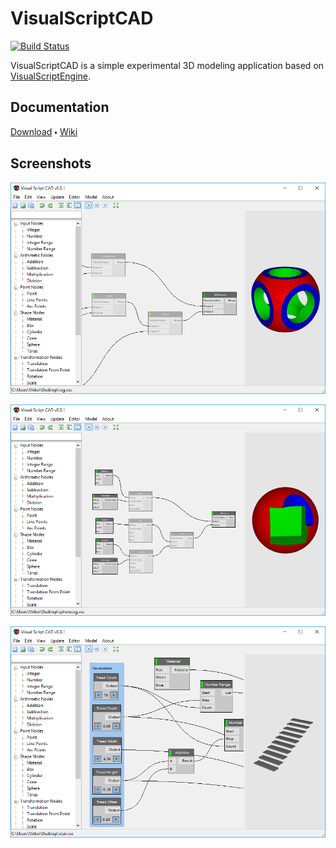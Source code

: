 # VisualScriptCAD

[![Build Status](https://ci.appveyor.com/api/projects/status/k6w0f78gijardc9c?svg=true)](https://ci.appveyor.com/project/kovacsv/visualscriptcad)

VisualScriptCAD is a simple experimental 3D modeling application based on [VisualScriptEngine](https://github.com/kovacsv/VisualScriptEngine).

## Documentation

[Download](https://github.com/kovacsv/VisualScriptCAD/releases) 🞄 [Wiki](https://github.com/kovacsv/VisualScriptCAD/wiki)

## Screenshots

![Screenshot](Documentation/Screenshots/VisualScriptCAD01.png?raw=true "VisuaScriptCAD")

![Screenshot](Documentation/Screenshots/VisualScriptCAD02.png?raw=true "VisuaScriptCAD")

![Screenshot](Documentation/Screenshots/VisualScriptCAD03.png?raw=true "VisuaScriptCAD")

